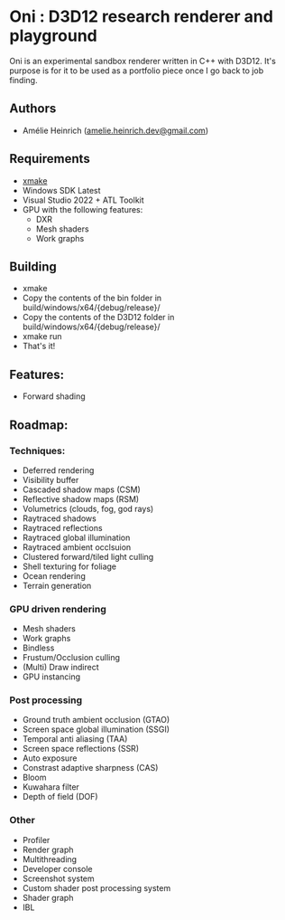 # Oni : D3D12 research renderer and playground

Oni is an experimental sandbox renderer written in C++ with D3D12. It's purpose is for it to be used as a portfolio piece once I go back to job finding.

## Authors

- Amélie Heinrich (amelie.heinrich.dev@gmail.com)

## Requirements

- [xmake](https://xmake.io/#/)
- Windows SDK Latest
- Visual Studio 2022 + ATL Toolkit
- GPU with the following features:
    - DXR
    - Mesh shaders
    - Work graphs

## Building

- xmake
- Copy the contents of the bin folder in build/windows/x64/{debug/release}/
- Copy the contents of the D3D12 folder in build/windows/x64/{debug/release}/
- xmake run
- That's it!

## Features:

- Forward shading

## Roadmap:

### Techniques:
- Deferred rendering
- Visibility buffer
- Cascaded shadow maps (CSM)
- Reflective shadow maps (RSM)
- Volumetrics (clouds, fog, god rays)
- Raytraced shadows
- Raytraced reflections
- Raytraced global illumination
- Raytraced ambient occlsuion
- Clustered forward/tiled light culling
- Shell texturing for foliage
- Ocean rendering
- Terrain generation

### GPU driven rendering
- Mesh shaders
- Work graphs
- Bindless
- Frustum/Occlusion culling
- (Multi) Draw indirect
- GPU instancing

### Post processing
- Ground truth ambient occlusion (GTAO)
- Screen space global illumination (SSGI)
- Temporal anti aliasing (TAA)
- Screen space reflections (SSR)
- Auto exposure
- Constrast adaptive sharpness (CAS)
- Bloom
- Kuwahara filter
- Depth of field (DOF)

### Other
- Profiler
- Render graph
- Multithreading
- Developer console
- Screenshot system
- Custom shader post processing system
- Shader graph
- IBL
